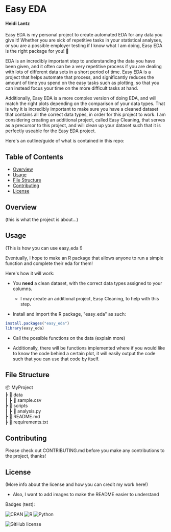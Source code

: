 # Easy EDA
#### Heidi Lantz

Easy EDA is my personal project to create automated EDA for any data you give it!
Whether you are sick of repetitive tasks in your statistical analyses, or you are a possible employer testing if I know what I am doing, 
Easy EDA is the right package for you! :tada:

EDA is an incredibly important step to understanding the data you have been given, 
and it often can be a very repetitive process if you are dealing with lots of different data sets in a short period of time.
Easy EDA is a project that helps automate that process, 
and significantly reduces the amount of time you spend on the easy tasks such as plotting,
so that you can instead focus your time on the more difficult tasks at hand.

Additionally, Easy EDA is a more complex version of doing EDA, 
and will match the right plots depending on the comparison of your data types.
That is why it is incredibly important to make sure you have a cleaned dataset 
that contains all the correct data types, in order for this project to work.
I am considering creating an additional project, 
called Easy Cleaning, that serves as a precursor to this project,
and will clean up your dataset such that it is perfectly useable for the Easy EDA project.

Here's an outline/guide of what is contained in this repo:

## Table of Contents
- [Overview](#overview)
- [Usage](#usage)
- [File Structure](#file-structure)
- [Contributing](#contributing)
- [License](#license)


## Overview 

(this is what the project is about...)

## Usage

(This is how you can use easy_eda !)

Eventually, I hope to make an R package that allows anyone to run a simple function and complete their eda for them!

Here's how it will work:

  * You **need** a clean dataset, with the correct data types assigned to your columns.
    * I may create an additional project, Easy Cleaning, to help with this step.
   
  * Install and import the R package, "easy_eda" as such:

```r
install.packages("easy_eda")
library(easy_eda)
```

  * Call the possible functions on the data (explain more)

  * Additionally, there will be functions implemented where if you would like to know the code behind a certain plot, it will easily output the code such that you can use that code by itself.

## File Structure

📦 MyProject  
 ┣ 📂 data  
 ┃ ┣ 📜 sample.csv  
 ┣ 📂 scripts  
 ┃ ┣ 📜 analysis.py  
 ┣ 📜 README.md  
 ┣ 📜 requirements.txt  


## Contributing

Please check out CONTRIBUTING.md before you make any contributions to the project, thanks!

## License

(More info about the license and how you can credit my work here!)

* Also, I want to add images to make the README easier to understand

Badges (test):

![CRAN](https://img.shields.io/cran/v/ggplot2)
![R](https://img.shields.io/badge/R-4.2.0-blue?logo=R) 
![Python](https://img.shields.io/badge/python-3.8+-blue)

![GitHub license](https://img.shields.io/github/license/yourusername/yourrepo)
